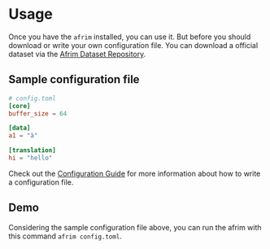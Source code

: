 Usage
===

Once you have the `afrim` installed, you can use it.
But before you should download or write your own configuration file.
You can download a official dataset via the [Afrim Dataset Repository](https://github.com/pythonbrad/afrim-data).

Sample configuration file
---
```toml
# config.toml
[core]
buffer_size = 64

[data]
a1 = "à"

[translation]
hi = "hello"
```

Check out the [Configuration Guide](/configuration) for more information about how to write a configuration file.

Demo
---
Considering the sample configuration file above, you can run the afrim with this command `afrim config.toml`.
